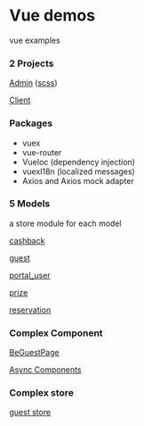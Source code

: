 # Vue demos
vue examples

### 2 Projects

[Admin](webapp/app/be) ([scss](common-assets/assets/scss))

[Client](webapp/app/fe)

### Packages
- vuex
- vue-router
- VueIoc (dependency injection)
- vuexI18n (localized messages)
- Axios and Axios mock adapter


### 5 Models
a store module for each model

[cashback](webapp/app/cashback)

[guest](webapp/app/guest)

[portal_user](webapp/app/portal_user)

[prize](webapp/app/prize)

[reservation](webapp/app/reservation)


### Complex Component
[BeGuestPage](webapp/app/guest-be/pages/BeGuestPage.vue)

[Async Components](webapp/app/guest/routes.js)

### Complex store
[guest store](webapp/app/guest/store.js)

